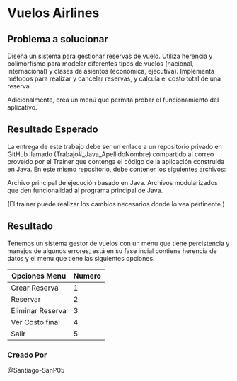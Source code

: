 # Vuelos Airlines

## Problema a solucionar 

Diseña un sistema para gestionar reservas de vuelo. Utiliza herencia y polimorfismo para modelar diferentes tipos de vuelos (nacional, internacional) y clases de asientos (económica, ejecutiva). Implementa métodos para realizar y cancelar reservas, y calcula el costo total de una reserva.

Adicionalmente, crea un menú que permita probar el funcionamiento del aplicativo.

## Resultado Esperado

La entrega de este trabajo debe ser un enlace a un repositorio privado en GitHub llamado (Trabajo#_Java_ApellidoNombre) compartido al correo proveído por el Trainer que contenga el código de la aplicación construida en Java. En este mismo repositorio, debe contener los siguientes archivos:

Archivo principal de ejecución basado en Java.
Archivos modularizados que den funcionalidad al programa principal de Java.


(El trainer puede realizar los cambios necesarios donde lo vea pertinente.)

## Resultado

Tenemos un sistema gestor de vuelos con un menu que tiene percistencia y manejos de algunos errores, está en su fase incial contiene herencia de datos y el menu que tiene las siguientes opciones.

|Opciones Menu|Numero|
|--|--|
|Crear Reserva|1|
|Reservar|2|
|Eliminar Reserva|3|
|Ver Costo final|4|
|Salir|5|

### Creado Por

@Santiago-SanP05

